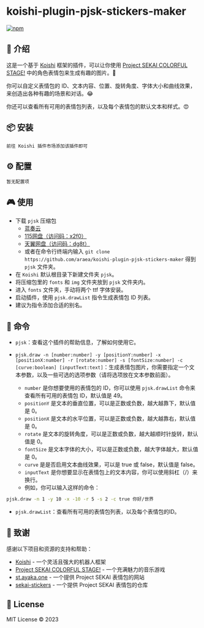 # koishi-plugin-pjsk-stickers-maker

[![npm](https://img.shields.io/npm/v/koishi-plugin-pjsk-stickers-maker?style=flat-square)](https://www.npmjs.com/package/koishi-plugin-pjsk-stickers-maker)

## 🎈 介绍

这是一个基于 [Koishi](https://koishi.chat/) 框架的插件，可以让你使用 [Project SEKAI COLORFUL STAGE!](https://pjsekai.sega.jp/) 中的角色表情包来生成有趣的图片。🌈

你可以自定义表情包的 ID、文本内容、位置、旋转角度、字体大小和曲线效果，来创造出各种有趣的场景和对话。😂

你还可以查看所有可用的表情包列表，以及每个表情包的默认文本和样式。😍

## 📦 安装

```
前往 Koishi 插件市场添加该插件即可
```

## ⚙️ 配置

```
暂无配置项
```

## 🎮 使用

- 下载 `pjsk` 压缩包
  - [蓝奏云](https://wwsy.lanzouj.com/ibOxp1je4uva)
  - [115网盘（访问码：x2f0）](https://115.com/s/swzz2t63fn6?password=x2f0&#) 
  - [天翼网盘（访问码：dg8t）](https://cloud.189.cn/web/share?code=2yIZjeYbi6v2)
  - 或者在命令行终端内输入 `git clone https://github.com/araea/koishi-plugin-pjsk-stickers-maker` 得到 `pjsk` 文件夹。
- 在 `Koishi` 默认根目录下新建文件夹 `pjsk`。
- 将压缩包里的 `fonts` 和 `img` 文件夹放到 `pjsk` 文件夹内。
- 进入 `fonts` 文件夹，手动将两个 ttf 字体安装。
- 启动插件，使用 `pjsk.drawList` 指令生成表情包 ID 列表。
- 建议为指令添加合适的别名。

## 📝 命令

- `pjsk`：查看这个插件的帮助信息，了解如何使用它。

- `pjsk.draw -n [number:number] -y [positionY:number] -x [positionX:number] -r [rotate:number] -s [fontSize:number] -c [curve:boolean] [inputText:text]`：生成表情包图片，你需要指定一个文本参数，以及一些可选的选项参数（请将选项放在文本参数前面）。
  - `number` 是你想要使用的表情包的 ID，你可以使用 `pjsk.drawList` 命令来查看所有可用的表情包 ID，默认值是 49。
  - `positionY` 是文本的垂直位置，可以是正数或负数，越大越靠下，默认值是 0。
  - `positionX` 是文本的水平位置，可以是正数或负数，越大越靠右，默认值是 0。
  - `rotate` 是文本的旋转角度，可以是正数或负数，越大越顺时针旋转，默认值是 0。
  - `fontSize` 是文本字体的大小，可以是正数或负数，越大字体越大，默认值是 0。
  - `curve` 是是否启用文本曲线效果，可以是 true 或 false，默认值是 false。
  - `inputText` 是你想要显示在表情包上的文本内容，你可以使用斜杠（/）来换行。
  - 例如，你可以输入这样的命令：

```bash
pjsk.draw -n 1 -y 10 -x -10 -r 5 -s 2 -c true 你好/世界
```

- `pjsk.drawList`：查看所有可用的表情包列表，以及每个表情包的ID。


## 🙏 致谢

感谢以下项目和资源的支持和帮助：

- [Koishi](https://koishi.chat/) - 一个灵活且强大的机器人框架
- [Project SEKAI COLORFUL STAGE!](https://pjsekai.sega.jp/) - 一个充满魅力的音乐游戏
- [st.ayaka.one](https://st.ayaka.one/) - 一个提供 Project SEKAI 表情包的网站
- [sekai-stickers](https://github.com/TheOriginalAyaka/sekai-stickers) - 一个提供 Project SEKAI 表情包的仓库

## 📄 License

MIT License © 2023
